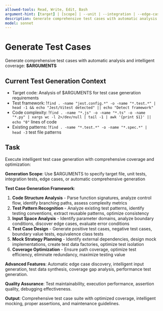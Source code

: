 ```yaml
---
allowed-tools: Read, Write, Edit, Bash
argument-hint: [target] | [scope] | --unit | --integration | --edge-cases | --automatic
description: Generate comprehensive test cases with automatic analysis and coverage optimization
model: sonnet
---
```


# Generate Test Cases

Generate comprehensive test cases with automatic analysis and intelligent coverage: **$ARGUMENTS**

## Current Test Generation Context

- Target code: Analysis of $ARGUMENTS for test case generation requirements
- Test framework: !`find . -name "jest.config.*" -o -name "*.test.*" | head -1 && echo "Jest/Vitest detected" || echo "Detect framework"`
- Code complexity: !`find . -name "*.js" -o -name "*.ts" -o -name "*.py" | xargs wc -l 2>/dev/null | tail -1 | awk '{print $1}' || echo "0"` lines of code
- Existing patterns: !`find . -name "*.test.*" -o -name "*.spec.*" | head -3` test file patterns

## Task

Execute intelligent test case generation with comprehensive coverage and optimization:

**Generation Scope**: Use $ARGUMENTS to specify target file, unit tests, integration tests, edge cases, or automatic comprehensive generation

**Test Case Generation Framework**:
1. **Code Structure Analysis** - Parse function signatures, analyze control flow, identify branching paths, assess complexity metrics
2. **Test Pattern Recognition** - Analyze existing test patterns, identify testing conventions, extract reusable patterns, optimize consistency
3. **Input Space Analysis** - Identify parameter domains, analyze boundary conditions, discover edge cases, evaluate error conditions
4. **Test Case Design** - Generate positive test cases, negative test cases, boundary value tests, equivalence class tests
5. **Mock Strategy Planning** - Identify external dependencies, design mock implementations, create test data factories, optimize test isolation
6. **Coverage Optimization** - Ensure path coverage, optimize test efficiency, eliminate redundancy, maximize testing value

**Advanced Features**: Automatic edge case discovery, intelligent input generation, test data synthesis, coverage gap analysis, performance test generation.

**Quality Assurance**: Test maintainability, execution performance, assertion quality, debugging effectiveness.

**Output**: Comprehensive test case suite with optimized coverage, intelligent mocking, proper assertions, and maintenance guidelines.